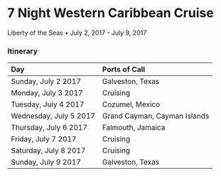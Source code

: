 # 7 Night Western Caribbean Cruise

Liberty of the Seas • July 2, 2017 - July 9, 2017

### Itinerary

| Day                     | Ports of Call |
| :--------------------- | :--------------------------- |
| Sunday, July 2 2017    | Galveston, Texas             |
| Monday, July 3 2017    | Cruising                     |
| Tuesday, July 4 2017   | Cozumel, Mexico              |
| Wednesday, July 5 2017 | Grand Cayman, Cayman Islands |
| Thursday, July 6 2017  | Falmouth, Jamaica            |
| Friday, July 7 2017    | Cruising                     |
| Saturday, July 8 2017  | Cruising                     | 
| Sunday, July 9 2017    | Galveston, Texas             |
